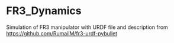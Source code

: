 # FR3_Dynamics

Simulation of FR3 manipulator with URDF file and description from <https://github.com/RumailM/fr3-urdf-pybullet>
